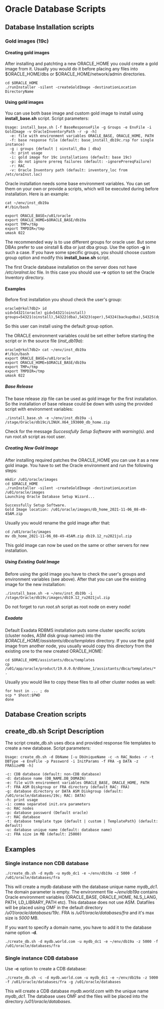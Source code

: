 # Oracle Database Scripts  

## Database Installation scripts  

### Gold images (19c)  

#### Creating gold images

After installing and patchting a new ORACLE_HOME you could create a gold image from it. Usually you would do it before placing any files into $ORACLE_HOME/dbs or $ORACLE_HOME/network/admin directories.

    cd $ORACLE_HOME
    ./runInstaller -silent -createGoldImage -destinationLocation DirectoryName


#### Using gold images

You can use both base image and custom gold image to install using **install_base.sh** script. Script parameters:  

    Usage: install_base.sh [-f BaseResponseFile -g Groups -e EnvFile -i GoldImage -v OracleInventoryPath -r -p -h] 
      -e: file with environment variables ORACLE_BASE, ORACLE_HOME, PATH  
      -f: base response file (default: base_install_db19c.rsp for single instance)
      -g : groups {default | oinstall_dba | dba}
      -h: print usage
      -i: gold image for 19c installations (default: base 19c)
      -p: do not ignore prereq failures (default: -ignorePrereqFailure)
      -r: RAC 
      -v: Oracle Inventory path (default: inventory_loc from /etc/oraInst.loc)

Oracle installation needs some base environment variables. You can set them on your own or provide a scripts, which will be executed during before installation. Here is an example:  

    cat ~/env/inst_db19a
    #!/bin/bash

    export ORACLE_BASE=/u01/oracle
    export ORACLE_HOME=$ORACLE_BASE/db19a
    export TMP=/tmp
    export TMPDIR=/tmp
    umask 022

The recommended way is to use different groups for oracle user. But some DBAs prefer to use oinstall & dba or just dba group. Use the option **-g** in such a case. If you have some specific groups, you should choose *custom* group option and modify this **install_base.sh** script.

The first Oracle database installation on the server does not have */etc/oraInst.loc* file. In this case you should use **-v** option to set the Oracle Inventory directory.


#### Examples

Before first installation you shoud check the user's group:

    oracle@rkol7db2> id 
    uid=54321(oracle) gid=54321(oinstall) groups=54321(oinstall),54322(dba),54323(oper),54324(backupdba),54325(dgdba),54326(kmdba),54330(racdba)

So this user can install using the default group option. 

The ORACLE environment variables could be set either before starting the script or in the source file (*inst_db19a*):

```
oracle@rkol7db2> cat ~/env/inst_db19a
#!/bin/bash
export ORACLE_BASE=/u01/oracle
export ORACLE_HOME=$ORACLE_BASE/db19a
export TMP=/tmp
export TMPDIR=/tmp
umask 022
```

##### Base Release  

The base release zip file can be used as gold image for the first installation. So the installation of base release could be down with using the provided script with environment variables:

    ./install_base.sh -e ~/env/inst_db19a -i /stage/Oracle/db19c/LINUX.X64_193000_db_home.zip

Check for the message *Successfully Setup Software with warning(s).* and run *root.sh* script as root user.

##### Creating New Gold Image

After installing required patches the ORACLE_HOME you can use it as a new gold image. You have to set the Oracle environment and run the following steps:  

    mkdir /u01/oracle/images
    cd $ORACLE_HOME
    ./runInstaller -silent -createGoldImage -destinationLocation /u01/oracle/images
    Launching Oracle Database Setup Wizard...

    Successfully Setup Software.
    Gold Image location: /u01/oracle/images/db_home_2021-11-06_08-49-45AM.zip

Usually you would rename the gold image after that:

    cd /u01/oracle/images
    mv db_home_2021-11-06_08-49-45AM.zip db19.12_ru2021jul.zip

This gold image can now be used on the same or other servers for new installation.

##### Using Existing Gold Image

Before using the gold image you have to check the user's groups and environment variables (see above). After that you can use the existing image for the new installation:


    ./install_base.sh -e ~/env/inst_db19b -i /stage/Oracle/db19c/images/db19.12_ru2021jul.zip

Do not forget to run *root.sh* script as root node on every node!

##### Exadata

Default Exadata RDBMS installation puts some cluster specific scripts (cluster nodes, ASM disk group names) into the *$ORACLE_HOME/assistants/dbca/templates* directory. If you use the gold image from another node, you usually would copy this directory from the existing one to the new created ORACLE_HOME:

    cd $ORACLE_HOME/assistants/dbca/templates
    cp /u01/app/oracle/product/19.0.0.0/dbhome_1/assistants/dbca/templates/* .

Usually you would like to copy these files to all other cluster nodes as well:

    for host in ... ; do
    scp * $host:$PWD
    done

## Database Creation scripts  

## create_db.sh Script Description

The script create_db.sh uses dbca and provided response file templates to create a new database. Script parameters:  

    Usage: create_db.sh -d DbName [-u DbUniqueName -c -n RAC_Nodes -r -t DBType -e EnvFile -p Password -i InitParams -f FRA -g DATA -z FRASizeMB -h]

    -c: CDB database (default: non-CDB database)
    -d: database name (DB_NAME.DB_DOMAIN)
    -e: file with environment variables ORACLE_BASE, ORACLE_HOME, PATH  
    -f: FRA ASM Diskgroup or FRA directory (default RAC: FRA)
    -g: database directory or DATA ASM Diskgroup (default: /u01/oracle/databases/19c; RAC: DATA)
    -h: print usage  
    -i: comma separated init.ora parameters 
    -n: RAC nodes
    -p: database password (Default oracle)
    -r: RAC database
    -t: database template type {default | custom | TemplatePath} (default: default)
    -u: database unique name (default: database name)
    -z: FRA size im MB (default: 25000)

## Examples

### Single instance non CDB database

    ./create_db.sh -d mydb -u mydb_dc1 -e ~/env/db19a -z 5000 -f /u01/oracle/databases/fra  

This will create a mydb database with the database unique name *mydb_dc1*. The domain parameter is empty. The environment file *~/env/db19a* contains Oracle environment variables (ORACLE_BASE, ORACLE_HOME, NLS_LANG, PATH, LD_LIBRARY_PATH etc). This database does not use ASM. Datafiles will be placed using OMF in the default directory */u01/oracle/databases/19c*. FRA is */u01/oracle/databases/fra* and it's max size is *5000* MB.

If you want to specify a domain name, you have to add it to the database name option **-d**.

    ./create_db.sh -d mydb.world.com -u mydb_dc1 -e ~/env/db19a -z 5000 -f /u01/oracle/databases/fra  

### Single instance CDB database

Use **-c** option to create a CDB database:

    ./create_db.sh -c -d mydb.world.com -u mydb_dc1 -e ~/env/db19a -z 5000 -f /u01/oracle/databases/fra -g /u01/oracle/databases

This will create a CDB database *mydb.world.com* with the unique name *mydb_dc1*. The database uses OMF and the files will be placed into the directory */u01/oracle/databases*.



